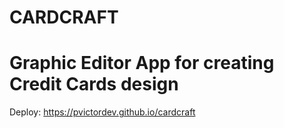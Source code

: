 # CARDCRAFT
# Graphic Editor App for creating Credit Cards design 
Deploy: https://pvictordev.github.io/cardcraft
